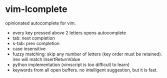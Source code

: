 # vim-lcomplete
opinionated autocomplete for vim.
- every key pressed above 2 letters opens autocomplete
- tab: next completion
- s-tab: prev completion
- case insensitive
- fuzzy matching: skip any number of letters (key order must be retained). irev will match InsertReturnValue
- python implementation (vimscript is too difficult to learn)
- keywords from all open buffers. no intelligent suggestion, but it is fast.
